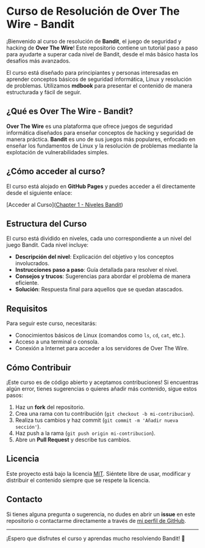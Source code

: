# Curso de Resolución de Over The Wire - Bandit

¡Bienvenido al curso de resolución de **Bandit**, el juego de seguridad y hacking de **Over The Wire**! Este repositorio contiene un tutorial paso a paso para ayudarte a superar cada nivel de Bandit, desde el más básico hasta los desafíos más avanzados.

El curso está diseñado para principiantes y personas interesadas en aprender conceptos básicos de seguridad informática, Linux y resolución de problemas. Utilizamos **mdbook** para presentar el contenido de manera estructurada y fácil de seguir.

## ¿Qué es Over The Wire - Bandit?

**Over The Wire** es una plataforma que ofrece juegos de seguridad informática diseñados para enseñar conceptos de hacking y seguridad de manera práctica. **Bandit** es uno de sus juegos más populares, enfocado en enseñar los fundamentos de Linux y la resolución de problemas mediante la explotación de vulnerabilidades simples.

## ¿Cómo acceder al curso?

El curso está alojado en **GitHub Pages** y puedes acceder a él directamente desde el siguiente enlace:

[Acceder al Curso]([Chapter 1 - Niveles Bandit](https://jtoledom1.github.io/mdbook_bandit/))

## Estructura del Curso

El curso está dividido en niveles, cada uno correspondiente a un nivel del juego Bandit. Cada nivel incluye:

- **Descripción del nivel**: Explicación del objetivo y los conceptos involucrados.
- **Instrucciones paso a paso**: Guía detallada para resolver el nivel.
- **Consejos y trucos**: Sugerencias para abordar el problema de manera eficiente.
- **Solución**: Respuesta final para aquellos que se quedan atascados.

## Requisitos

Para seguir este curso, necesitarás:

- Conocimientos básicos de Linux (comandos como `ls`, `cd`, `cat`, etc.).
- Acceso a una terminal o consola.
- Conexión a Internet para acceder a los servidores de Over The Wire.

## Cómo Contribuir

¡Este curso es de código abierto y aceptamos contribuciones! Si encuentras algún error, tienes sugerencias o quieres añadir más contenido, sigue estos pasos:

1. Haz un **fork** del repositorio.
2. Crea una rama con tu contribución (`git checkout -b mi-contribucion`).
3. Realiza tus cambios y haz commit (`git commit -m 'Añadir nueva sección'`).
4. Haz push a la rama (`git push origin mi-contribucion`).
5. Abre un **Pull Request** y describe tus cambios.

## Licencia

Este proyecto está bajo la licencia [MIT](LICENSE). Siéntete libre de usar, modificar y distribuir el contenido siempre que se respete la licencia.

## Contacto

Si tienes alguna pregunta o sugerencia, no dudes en abrir un **issue** en este repositorio o contactarme directamente a través de [mi perfil de GitHub](https://github.com/jtoledom1).

---

¡Espero que disfrutes el curso y aprendas mucho resolviendo Bandit! 🚀
